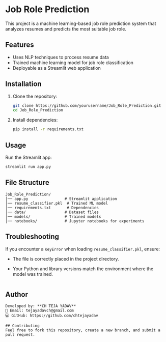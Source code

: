 # Job Role Prediction

This project is a machine learning-based job role prediction system that analyzes resumes and predicts the most suitable job role.

## Features
- Uses NLP techniques to process resume data
- Trained machine learning model for job role classification
- Deployable as a Streamlit web application

## Installation
1. Clone the repository:
   ```sh
   git clone https://github.com/yourusername/Job_Role_Prediction.git
   cd Job_Role_Prediction
   ```
2. Install dependencies:
   ```sh
   pip install -r requirements.txt
   ```

## Usage
Run the Streamlit app:
```sh
streamlit run app.py
```

## File Structure
```
Job_Role_Prediction/
│── app.py                # Streamlit application
│── resume_classifier.pkl  # Trained ML model
│── requirements.txt       # Dependencies
│── data/                 # Dataset files
│── models/               # Trained models
│── notebooks/            # Jupyter notebooks for experiments
```

## Troubleshooting
If you encounter a `KeyError` when loading `resume_classifier.pkl`, ensure:
- The file is correctly placed in the project directory.
- Your Python and library versions match the environment where the model was trained.

  ```
## Author
```
Developed by: **CH TEJA YADAV**  
📧 Email: tejayadavch@gmail.com  
💻 GitHub: https://github.com/chtejayadav  

## Contributing
Feel free to fork this repository, create a new branch, and submit a pull request.




